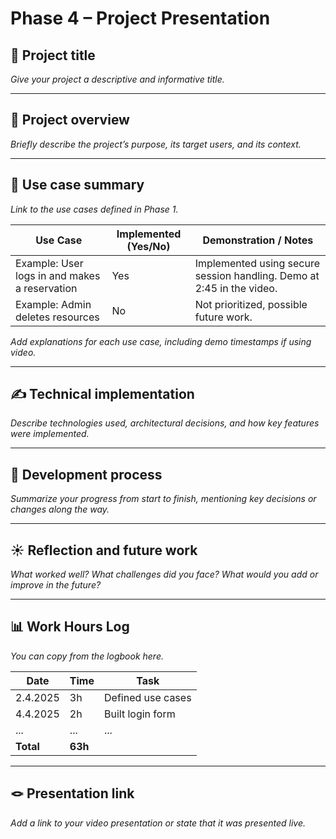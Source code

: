 # Phase 4 – Project Presentation

## 🎯 Project title

_Give your project a descriptive and informative title._

---

## 📝 Project overview

_Briefly describe the project’s purpose, its target users, and its context._

---

## 📌 Use case summary

_Link to the use cases defined in Phase 1._

| Use Case | Implemented (Yes/No) | Demonstration / Notes |
|----------|----------------------|------------------------|
| Example: User logs in and makes a reservation | Yes | Implemented using secure session handling. Demo at 2:45 in the video. |
| Example: Admin deletes resources | No | Not prioritized, possible future work. |

_Add explanations for each use case, including demo timestamps if using video._

---

## ✍️ Technical implementation

_Describe technologies used, architectural decisions, and how key features were implemented._

---

## 🚂 Development process

_Summarize your progress from start to finish, mentioning key decisions or changes along the way._

---

## ☀️ Reflection and future work

_What worked well? What challenges did you face? What would you add or improve in the future?_

---

## 📊 Work Hours Log

_You can copy from the logbook here._

| Date       | Time | Task                                |
|------------|------|-------------------------------------|
| 2.4.2025   | 3h   | Defined use cases                   |
| 4.4.2025   | 2h   | Built login form                    |
| ...        | ...  | ...                                 |
| **Total**  | **63h** |                                 |

---

## 🪢 Presentation link

_Add a link to your video presentation or state that it was presented live._
